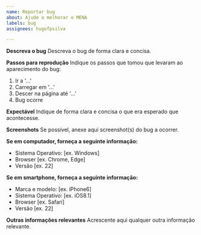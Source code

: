 ```yaml
---
name: Reportar bug
about: Ajude a melhorar o MENA
labels: bug
assignees: hugofpsilva

---
```


**Descreva o bug**
Descreva o bug de forma clara e concisa.

**Passos para reprodução**
Indique os passos que tomou que levaram ao aparecimento do bug:
1. Ir a '...'
2. Carregar em '...'
3. Descer na página até '...'
4. Bug ocorre

**Expectável**
Indique de forma clara e concisa o que era esperado que acontecesse.

**Screenshots**
Se possível, anexe aqui screenshot(s) do bug a ocorrer.

**Se em computador, forneça a seguinte informação:**
 - Sistema Operativo: [ex. Windows]
 - Browser [ex. Chrome, Edge]
 - Versão [ex. 22]

**Se em smartphone, forneça a seguinte informação:**
 - Marca e modelo: [ex. iPhone6]
 - Sistema Operativo: [ex. iOS8.1]
 - Browser [ex. Safari]
 - Versão [ex. 22]

**Outras informações relevantes**
Acrescente aqui qualquer outra informação relevante.
